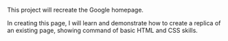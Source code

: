 This project will recreate the Google homepage.

In creating this page, I will learn and demonstrate how to create a replica of an existing page, showing command of basic HTML and CSS skills.